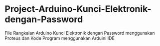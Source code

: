 # Project-Arduino-Kunci-Elektronik-dengan-Password
File Rangkaian Arduino Kunci Elektronik dengan Password menggunakan Proteus dan Kode Program menggunakan Arduini IDE
